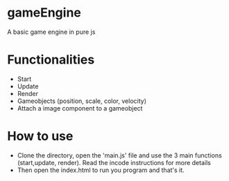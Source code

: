 # gameEngine
A basic game engine in pure js

# Functionalities
- Start
- Update
- Render
- Gameobjects (position, scale, color, velocity)
- Attach a image component to a gameobject

# How to use

- Clone the directory, open the 'main.js' file and use the 3 main functions (start,update, render). Read the incode instructions for more details
- Then open the index.html to run you program and that's it.
